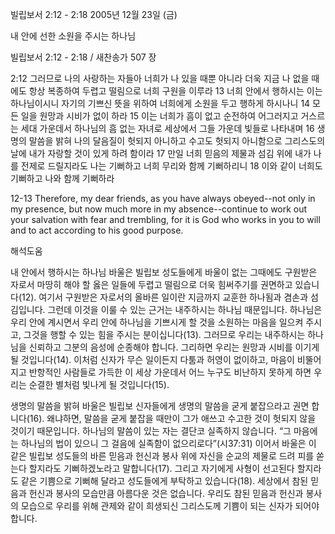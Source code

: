 빌립보서 2:12 - 2:18 
2005년 12월 23일 (금)

내 안에 선한 소원을 주시는 하나님



빌립보서 2:12 - 2:18 / 새찬송가 507 장


2:12 그러므로 나의 사랑하는 자들아 너희가 나 있을 때뿐 아니라 더욱 지금 나 없을 때에도 항상 복종하여 두렵고 떨림으로 너희 구원을 이루라 13 너희 안에서 행하시는 이는 하나님이시니 자기의 기쁘신 뜻을 위하여 너희에게 소원을 두고 행하게 하시나니 14 모든 일을 원망과 시비가 없이 하라 15 이는 너희가 흠이 없고 순전하여 어그러지고 거스르는 세대 가운데서 하나님의 흠 없는 자녀로 세상에서 그들 가운데 빛들로 나타내며 16 생명의 말씀을 밝혀 나의 달음질이 헛되지 아니하고 수고도 헛되지 아니함으로 그리스도의 날에 내가 자랑할 것이 있게 하려 함이라 17 만일 너희 믿음의 제물과 섬김 위에 내가 나를 전제로 드릴지라도 나는 기뻐하고 너희 무리와 함께 기뻐하리니 18 이와 같이 너희도 기뻐하고 나와 함께 기뻐하라 

12-13 Therefore, my dear friends, as you have always obeyed--not only in my presence, but now much more in my absence--continue to work out your salvation with fear and trembling, for it is God who works in you to will and to act according to his good purpose.

해석도움





내 안에서 행하시는 하나님 
바울은 빌립보 성도들에게 바울이 없는 그때에도 구원받은 자로서 마땅히 해야 할 옳은 일들에 두렵고 떨림으로 더욱 힘써주기를 권면하고 있습니다(12). 여기서 구원받은 자로서의 올바른 일이란 지금까지 교훈한 하나됨과 겸손과 섬김입니다. 그런데 이것을 이룰 수 있는 근거는 내주하시는 하나님 때문입니다. 하나님은 우리 안에 계시면서 우리 안에 하나님을 기쁘시게 할 것을 소원하는 마음을 일으켜 주시고, 그것을 행할 수 있는 힘을 주시는 분이십니다(13). 그러므로 우리는 내주하시는 하나님을 신뢰하고 그분의 음성에 순종해야 합니다. 그리하면 우리는 원망과 시비를 이기게 될 것입니다(14). 이처럼 신자가 무슨 일이든지 다툼과 허영이 없이하고, 마음이 비뚤어지고 반항적인 사람들로 가득한 이 세상 가운데서 어느 누구도 비난하지 못하게 하면 우리는 순결한 별처럼 빛나게 될 것입니다(15). 

생명의 말씀을 밝혀 
바울은 빌립보 신자들에게 생명의 말씀을 굳게 붙잡으라고 권면 합니다(16). 왜냐하면, 말씀을 굳게 붙잡을 때만이 그가 애쓰고 수고한 것이 헛되지 않을 것이기 때문입니다. 하나님의 말씀이 있는 자는 결단코 실족하지 않습니다. “그 마음에는 하나님의 법이 있으니 그 걸음에 실족함이 없으리로다”(시37:31) 이어서 바울은 이 같은 빌립보 성도들의 바른 믿음과 헌신과 봉사 위에 자신을 순교의 제물로 드려 피를 쏟는다 할지라도 기뻐하겠노라고 말합니다(17). 그리고 자기에게 사형이 선고된다 할지라도 같은 기쁨으로 기뻐해 달라고 성도들에게 부탁하고 있습니다(18). 세상에서 참된 믿음과 헌신과 봉사의 모습만큼 아름다운 것은 없습니다. 우리도 참된 믿음과 헌신과 봉사의 모습으로 우리를 위해 관제와 같이 희생되신 그리스도께 기쁨이 되는 신자가 되어야 합니다.